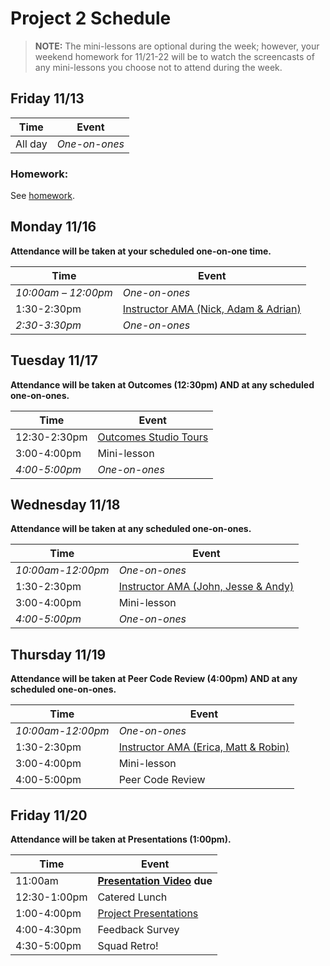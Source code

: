 # Project 2 Schedule

> **NOTE:** The mini-lessons are optional during the week; however, your weekend homework for 11/21-22 will be to watch the screencasts of any mini-lessons you choose not to attend during the week.

## Friday 11/13

| Time | Event |
|------|-------|
|All day|*One-on-ones*|

### Homework:

See [homework](homework.md).

## Monday 11/16

**Attendance will be taken at your scheduled one-on-one time.**

| Time | Event |
|------|-------|
|*10:00am – 12:00pm*|*One-on-ones*|
| 1:30-2:30pm  | [Instructor AMA (Nick, Adam & Adrian)](./amas.md)|
|*2:30-3:30pm*|*One-on-ones*|

## Tuesday 11/17

**Attendance will be taken at Outcomes (12:30pm) AND at any scheduled one-on-ones.**

| Time | Event |
|------|-------|
| 12:30-2:30pm | [Outcomes Studio Tours](https://docs.google.com/spreadsheets/u/1/d/15-qrBUoz72aJxQnNnlZfmG4Akhy25p-AYwtCXQKpGSY/edit#gid=0) |
| 3:00-4:00pm | Mini-lesson |
|*4:00-5:00pm*|*One-on-ones*|

## Wednesday 11/18

**Attendance will be taken at any scheduled one-on-ones.**

| Time | Event |
|------|-------|
|*10:00am-12:00pm*|*One-on-ones*|
| 1:30-2:30pm  | [Instructor AMA (John, Jesse & Andy)](./amas.md)|
| 3:00-4:00pm | Mini-lesson |
|*4:00-5:00pm*|*One-on-ones*|

## Thursday 11/19

**Attendance will be taken at Peer Code Review (4:00pm) AND at any scheduled one-on-ones.**

| Time | Event |
|------|-------|
|*10:00am-12:00pm*|*One-on-ones*|
| 1:30-2:30pm  | [Instructor AMA (Erica, Matt & Robin)](./amas.md)|
| 3:00-4:00pm | Mini-lesson |
| 4:00-5:00pm | Peer Code Review |



## Friday 11/20

**Attendance will be taken at Presentations (1:00pm).**

| Time | Event |
|------|-------|
| 11:00am | **[Presentation Video](./presentations.md) due** |
| 12:30-1:00pm | Catered Lunch |
| 1:00-4:00pm  | [Project Presentations](presentations.md)|
| 4:00-4:30pm | Feedback Survey |
| 4:30-5:00pm | Squad Retro! |
